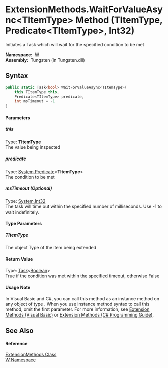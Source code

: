 ExtensionMethods.WaitForValueAsync&lt;TItemType> Method (TItemType, Predicate&lt;TItemType>, Int32)
===================================================================================================
   Initiates a Task which will wait for the specified condition to be met

  **Namespace:**  [W][1]  
  **Assembly:**  Tungsten (in Tungsten.dll)

Syntax
------

```csharp
public static Task<bool> WaitForValueAsync<TItemType>(
	this TItemType this,
	Predicate<TItemType> predicate,
	int msTimeout = -1
)

```

#### Parameters

##### *this*
Type: **TItemType**  
The value being inspected

##### *predicate*
Type: [System.Predicate][2]&lt;**TItemType**>  
The condition to be met

##### *msTimeout* (Optional)
Type: [System.Int32][3]  
The task will time out within the specified number of milliseconds. Use -1 to wait indefinitely.

#### Type Parameters

##### *TItemType*
The object Type of the item being extended

#### Return Value
Type: [Task][4]&lt;[Boolean][5]>  
True if the condition was met within the specified timeout, otherwise False
#### Usage Note
In Visual Basic and C#, you can call this method as an instance method on any object of type . When you use instance method syntax to call this method, omit the first parameter. For more information, see [Extension Methods (Visual Basic)][6] or [Extension Methods (C# Programming Guide)][7].

See Also
--------

#### Reference
[ExtensionMethods Class][8]  
[W Namespace][1]  

[1]: ../README.md
[2]: http://msdn.microsoft.com/en-us/library/bfcke1bz
[3]: http://msdn.microsoft.com/en-us/library/td2s409d
[4]: http://msdn.microsoft.com/en-us/library/dd321424
[5]: http://msdn.microsoft.com/en-us/library/a28wyd50
[6]: http://msdn.microsoft.com/en-us/library/bb384936.aspx
[7]: http://msdn.microsoft.com/en-us/library/bb383977.aspx
[8]: README.md